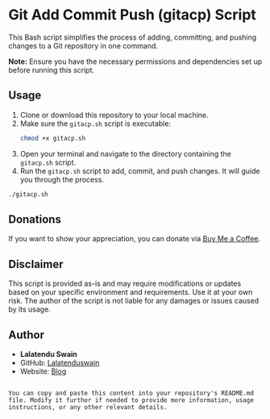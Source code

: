 # Git Add Commit Push (gitacp) Script

This Bash script simplifies the process of adding, committing, and pushing changes to a Git repository in one command.

**Note:** Ensure you have the necessary permissions and dependencies set up before running this script.

## Usage

1. Clone or download this repository to your local machine.
2. Make sure the `gitacp.sh` script is executable:
   ```bash
   chmod +x gitacp.sh
   ```
3. Open your terminal and navigate to the directory containing the `gitacp.sh` script.
4. Run the `gitacp.sh` script to add, commit, and push changes. It will guide you through the process.

```bash
./gitacp.sh
```

## Donations

If you want to show your appreciation, you can donate via [Buy Me a Coffee](https://www.buymeacoffee.com/lalatendu.swain).

## Disclaimer

This script is provided as-is and may require modifications or updates based on your specific environment and requirements. Use it at your own risk. The author of the script is not liable for any damages or issues caused by its usage.

## Author

- **Lalatendu Swain**
- GitHub: [Lalatenduswain](https://github.com/Lalatenduswain)
- Website: [Blog](https://blog.lalatendu.info/)
```

You can copy and paste this content into your repository's README.md file. Modify it further if needed to provide more information, usage instructions, or any other relevant details.
